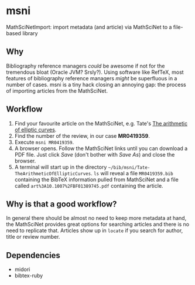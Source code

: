 msni
====

MathSciNetImport: import metadata (and article) via MathSciNet to a file-based library


Why
---

Bibliography reference managers *could* be awesome if not for the
tremendous bloat (Oracle JVM? Srsly?). Using software like RefTeX,
most features of bibliography reference managers *might* be
superfluous in a number of cases. msni is a tiny hack closing an
annoying gap: the process of importing articles from the MathSciNet.

Workflow
--------

1. Find your favourite article on the MathSciNet, e.g. Tate's [The
   arithmetic of elliptic
   curves](http://www.ams.org/mathscinet-getitem?mr=419359).
1. Find the number of the review, in our case **MR0419359**.
1. Execute `msni MR0419359`.
1. A browser opens. Follow the MathSciNet links until you can download
   a PDF file. Just click *Save* (don't bother with *Save As*) and
   close the browser.
1. A terminal will start up in the directory
   `~/bib/msni/Tate-TheArithmeticOfEllipticCurves`. `ls` will reveal a
   file `MR0419359.bib` containing the BibTeX information pulled from
   MathSciNet and a file called `art%3A10.1007%2FBF01389745.pdf`
   containing the article.

Why is that a good workflow?
----------------------------

In general there should be almost no need to keep more metadata at
hand, the MathSciNet provides great options for searching articles and
there is no need to replicate that. Articles show up in `locate` if
you search for author, title or review number.

Dependencies
------------

- midori
- bibtex-ruby
